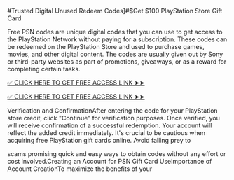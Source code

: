 #Trusted Digital Unused Redeem Codes]#$Get $100 PlayStation Store Gift Card

Free PSN codes are unique digital codes that you can use to get access to the PlayStation Network without paying for a subscription. These codes can be redeemed on the PlayStation Store and used to purchase games, movies, and other digital content. The codes are usually given out by Sony or third-party websites as part of promotions, giveaways, or as a reward for completing certain tasks.

[✅ CLICK HERE TO GET FREE ACCESS LINK ➤➤
](https://appbitly.com/get-free-Gift-card)

[✅ CLICK HERE TO GET FREE ACCESS LINK ➤➤
](https://appbitly.com/get-free-Gift-card)

Verification and ConfirmationAfter entering the code for your PlayStation store credit, click "Continue" for verification purposes. Once verified, you will receive confirmation of a successful redemption. Your account will reflect the added credit immediately. It's crucial to be cautious when acquiring free PlayStation gift cards online. Avoid falling prey to

scams promising quick and easy ways to obtain codes without any effort or cost involved.Creating an Account for PSN Gift Card UseImportance of Account CreationTo maximize the benefits of your
